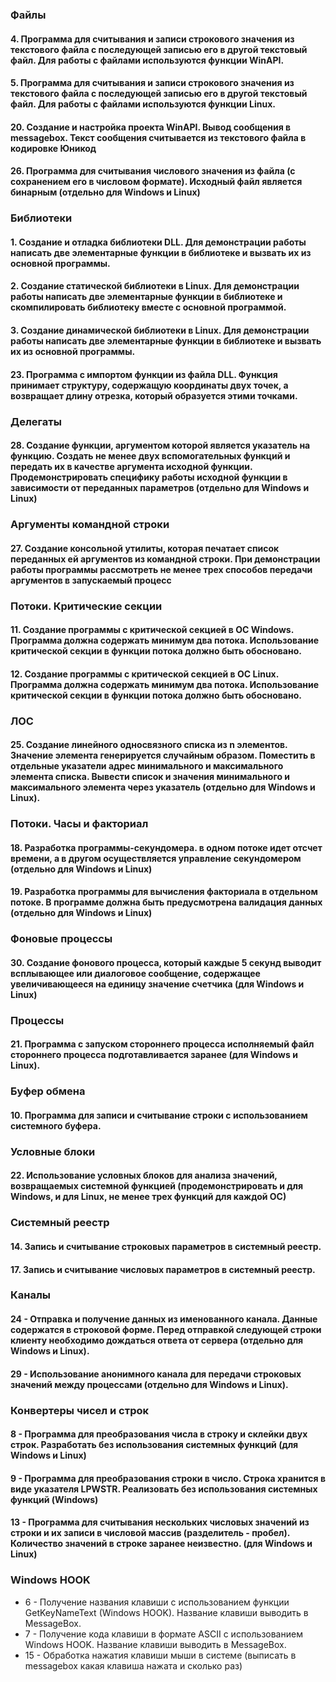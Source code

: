### Файлы
#### 4. Программа для считывания и записи строкового значения из текстового файла с последующей записью его в другой текстовый файл. Для работы с файлами используются функции WinAPI.
#### 5. Программа для считывания и записи строкового значения из текстового файла с последующей записью его в другой текстовый файл. Для работы с файлами используются функции Linux.
#### 20. Создание и настройка проекта WinAPI. Вывод сообщения в messagebox. Текст сообщения считывается из текстового файла в кодировке Юникод
#### 26. Программа для считывания числового значения из файла (с сохранением его в числовом формате). Исходный файл является бинарным (отдельно для Windows и Linux)

### Библиотеки
#### 1. Создание и отладка библиотеки DLL. Для демонстрации работы написать две элементарные функции в библиотеке и вызвать их из основной программы.
#### 2. Создание статической библиотеки в Linux. Для демонстрации работы написать две элементарные функции в библиотеке и скомпилировать библиотеку вместе с основной программой.
#### 3. Создание динамической библиотеки в Linux. Для демонстрации работы написать две элементарные функции в библиотеке и вызвать их из основной программы.
#### 23. Программа с импортом функции из файла DLL. Функция принимает  структуру, содержащую координаты двух точек, а возвращает длину отрезка, который образуется этими точками.

### Делегаты
#### 28. Создание функции, аргументом которой является указатель на функцию. Создать не менее двух вспомогательных функций и передать их в качестве аргумента исходной функции. Продемонстрировать специфику работы исходной функции в зависимости от переданных параметров (отдельно для Windows и Linux)

### Аргументы командной строки
#### 27. Создание консольной утилиты, которая печатает список переданных ей аргументов из командной строки. При демонстрации работы программы рассмотреть не менее трех способов передачи аргументов в запускаемый процесс


### Потоки. Критические секции
#### 11. Создание программы с критической секцией в ОС Windows. Программа должна содержать минимум два потока. Использование критической секции в функции потока должно быть обосновано.
#### 12. Создание программы с критической секцией в ОС Linux. Программа должна содержать минимум два потока. Использование критической секции в функции потока должно быть обосновано.

### ЛОС
#### 25. Создание линейного односвязного списка из n элементов. Значение элемента генерируется случайным образом. Поместить в отдельные указатели адрес минимального и максимального элемента списка. Вывести список и значения минимального и максимального элемента через указатель (отдельно для Windows и Linux).

### Потоки. Часы и факториал
#### 18. Разработка программы-секундомера. в одном потоке идет отсчет времени, а в другом осуществляется управление секундомером (отдельно для Windows и Linux)
#### 19. Разработка программы для вычисления факториала в отдельном потоке. В программе должна быть предусмотрена валидация данных (отдельно для Windows и Linux)

### Фоновые процессы
#### 30. Cоздание фонового процесса, который каждые 5 секунд выводит всплывающее или диалоговое сообщение, содержащее увеличивающееся на единицу значение счетчика (для Windows и Linux)


### Процессы
#### 21. Программа с запуском стороннего процесса исполняемый файл стороннего процесса подготавливается заранее (для Windows и Linux).

### Буфер обмена
#### 10. Программа для записи и считывание строки с использованием системного буфера.

### Условные блоки
#### 22. Использование условных блоков для анализа значений, возвращаемых системной функцией (продемонстрировать и для Windows, и для Linux, не менее трех функций для каждой ОС)

### Системный  реестр
#### 14. Запись и считывание строковых параметров в системный реестр.
#### 17. Запись и считывание числовых параметров в системный реестр.

### Каналы
#### 24 - Отправка и получение данных из именованного канала. Данные содержатся в строковой форме. Перед отправкой следующей строки клиенту необходимо дождаться ответа от сервера (отдельно для Windows и Linux).
#### 29 - Использование анонимного канала для передачи строковых значений между процессами (отдельно для Windows и Linux).

### Конвертеры чисел и строк
#### 8 - Программа для преобразования числа в строку и склейки двух строк. Разработать без использования системных функций (для Windows и Linux)
#### 9 - Программа для преобразования строки в число. Строка хранится в виде указателя LPWSTR. Реализовать без использования системных функций (Windows)
#### 13 - Программа для считывания нескольких числовых значений из строки и их записи в числовой массив (разделитель - пробел). Количество значений в строке заранее неизвестно. (для Windows и Linux)

### Windows HOOK
* 6 - Получение названия клавиши с использованием функции GetKeyNameText (Windows HOOK). Название клавиши выводить в MessageBox.
* 7 - Получение кода клавиши в формате ASCII с использованием Windows HOOK. Название клавиши выводить в MessageBox.
* 15 - Обработка нажатия клавиши мыши в системе (выписать в messagebox какая клавиша нажата и сколько раз)